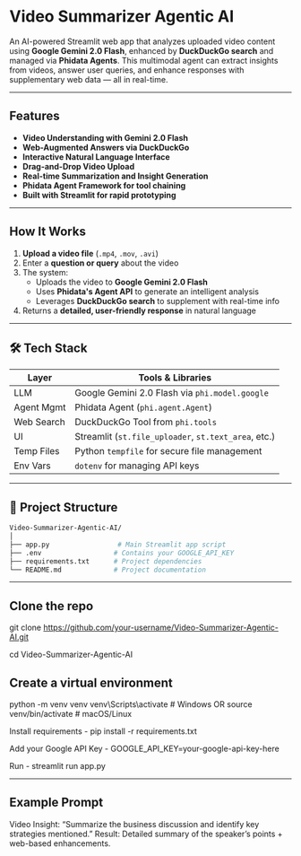 # Video Summarizer Agentic AI

An AI-powered Streamlit web app that analyzes uploaded video content using **Google Gemini 2.0 Flash**, enhanced by **DuckDuckGo search** and managed via **Phidata Agents**. This multimodal agent can extract insights from videos, answer user queries, and enhance responses with supplementary web data — all in real-time.

---

##  Features

-  **Video Understanding with Gemini 2.0 Flash**
-  **Web-Augmented Answers via DuckDuckGo**
-  **Interactive Natural Language Interface**
-  **Drag-and-Drop Video Upload**
-  **Real-time Summarization and Insight Generation**
-  **Phidata Agent Framework for tool chaining**
-  **Built with **Streamlit** for rapid prototyping**

---

## How It Works

1. **Upload a video file** (`.mp4`, `.mov`, `.avi`)
2. Enter a **question or query** about the video
3. The system:
   - Uploads the video to **Google Gemini 2.0 Flash**
   - Uses **Phidata's Agent API** to generate an intelligent analysis
   - Leverages **DuckDuckGo search** to supplement with real-time info
4. Returns a **detailed, user-friendly response** in natural language

---

## 🛠️ Tech Stack

| Layer          | Tools & Libraries                                |
|----------------|---------------------------------------------------|
|  LLM         | Google Gemini 2.0 Flash via `phi.model.google`   |
|  Agent Mgmt  | Phidata Agent (`phi.agent.Agent`)                |
|  Web Search  | DuckDuckGo Tool from `phi.tools`                 |
|  UI         | Streamlit (`st.file_uploader`, `st.text_area`, etc.) |
|  Temp Files  | Python `tempfile` for secure file management     |
|  Env Vars    | `dotenv` for managing API keys                   |

---

## 📁 Project Structure

```bash
Video-Summarizer-Agentic-AI/
│
├── app.py                 # Main Streamlit app script
├── .env                  # Contains your GOOGLE_API_KEY
├── requirements.txt      # Project dependencies
└── README.md             # Project documentation
```

---

## Clone the repo
git clone https://github.com/your-username/Video-Summarizer-Agentic-AI.git

cd Video-Summarizer-Agentic-AI

## Create a virtual environment
python -m venv venv
venv\Scripts\activate    # Windows
OR
source venv/bin/activate # macOS/Linux

Install requirements - pip install -r requirements.txt

Add your Google API Key - GOOGLE_API_KEY=your-google-api-key-here

Run - streamlit run app.py

---

## Example Prompt
Video Insight: “Summarize the business discussion and identify key strategies mentioned.”
Result: Detailed summary of the speaker’s points + web-based enhancements.
